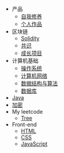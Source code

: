 <!-- docs/_sidebar.md -->

- 产品
	- [自我修养](pm/product_understanding/)
	- [个人作品](pm/my_product/)
- 区块链
	- [Solidity](blockchain/solidity/)
	- [共识](blockchain/consensus/)
	- [成长项目](blockchain/item/)
- 计算机基础
	- [操作系统](basis/operation_system/)
	- [计算机网络](basis/compute_network/)
	- [数据结构与算法](basis/data_structure/)
	- [数据库](basis/database/)
- [Java](java/)
- [加密](code/)
- My leetcode
	- [Tree](leetcode/tree/)
- Front-end
	- [HTML](front-end/html/)
	- [CSS](front-end/css/)
	- [JavaScript](front-end/javascript/)


